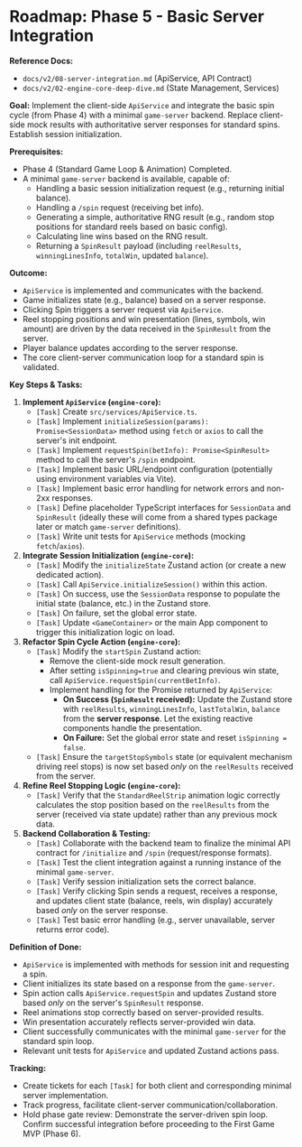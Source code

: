 # Roadmap: Phase 5 - Basic Server Integration

**Reference Docs:**
*   `docs/v2/08-server-integration.md` (ApiService, API Contract)
*   `docs/v2/02-engine-core-deep-dive.md` (State Management, Services)

**Goal:** Implement the client-side `ApiService` and integrate the basic spin cycle (from Phase 4) with a minimal `game-server` backend. Replace client-side mock results with authoritative server responses for standard spins. Establish session initialization.

**Prerequisites:**
*   Phase 4 (Standard Game Loop & Animation) Completed.
*   A minimal `game-server` backend is available, capable of:
    *   Handling a basic session initialization request (e.g., returning initial balance).
    *   Handling a `/spin` request (receiving bet info).
    *   Generating a simple, authoritative RNG result (e.g., random stop positions for standard reels based on basic config).
    *   Calculating line wins based on the RNG result.
    *   Returning a `SpinResult` payload (including `reelResults`, `winningLinesInfo`, `totalWin`, updated `balance`).

**Outcome:**
*   `ApiService` is implemented and communicates with the backend.
*   Game initializes state (e.g., balance) based on a server response.
*   Clicking Spin triggers a server request via `ApiService`.
*   Reel stopping positions and win presentation (lines, symbols, win amount) are driven by the data received in the `SpinResult` from the server.
*   Player balance updates according to the server response.
*   The core client-server communication loop for a standard spin is validated.

**Key Steps & Tasks:**

1.  **Implement `ApiService` (`engine-core`):**
    *   `[Task]` Create `src/services/ApiService.ts`.
    *   `[Task]` Implement `initializeSession(params): Promise<SessionData>` method using `fetch` or `axios` to call the server's init endpoint.
    *   `[Task]` Implement `requestSpin(betInfo): Promise<SpinResult>` method to call the server's `/spin` endpoint.
    *   `[Task]` Implement basic URL/endpoint configuration (potentially using environment variables via Vite).
    *   `[Task]` Implement basic error handling for network errors and non-2xx responses.
    *   `[Task]` Define placeholder TypeScript interfaces for `SessionData` and `SpinResult` (ideally these will come from a shared types package later or match `game-server` definitions).
    *   `[Task]` Write unit tests for `ApiService` methods (mocking `fetch`/`axios`).
2.  **Integrate Session Initialization (`engine-core`):**
    *   `[Task]` Modify the `initializeState` Zustand action (or create a new dedicated action).
    *   `[Task]` Call `ApiService.initializeSession()` within this action.
    *   `[Task]` On success, use the `SessionData` response to populate the initial state (balance, etc.) in the Zustand store.
    *   `[Task]` On failure, set the global error state.
    *   `[Task]` Update `<GameContainer>` or the main App component to trigger this initialization logic on load.
3.  **Refactor Spin Cycle Action (`engine-core`):**
    *   `[Task]` Modify the `startSpin` Zustand action:
        *   Remove the client-side mock result generation.
        *   After setting `isSpinning=true` and clearing previous win state, call `ApiService.requestSpin(currentBetInfo)`.
        *   Implement handling for the Promise returned by `ApiService`:
            *   **On Success (`SpinResult` received):** Update the Zustand store with `reelResults`, `winningLinesInfo`, `lastTotalWin`, `balance` from the **server response**. Let the existing reactive components handle the presentation.
            *   **On Failure:** Set the global error state and reset `isSpinning = false`.
    *   `[Task]` Ensure the `targetStopSymbols` state (or equivalent mechanism driving reel stops) is now set based *only* on the `reelResults` received from the server.
4.  **Refine Reel Stopping Logic (`engine-core`):**
    *   `[Task]` Verify that the `StandardReelStrip` animation logic correctly calculates the stop position based on the `reelResults` from the server (received via state update) rather than any previous mock data.
5.  **Backend Collaboration & Testing:**
    *   `[Task]` Collaborate with the backend team to finalize the minimal API contract for `/initialize` and `/spin` (request/response formats).
    *   `[Task]` Test the client integration against a running instance of the minimal `game-server`.
    *   `[Task]` Verify session initialization sets the correct balance.
    *   `[Task]` Verify clicking Spin sends a request, receives a response, and updates client state (balance, reels, win display) accurately based *only* on the server response.
    *   `[Task]` Test basic error handling (e.g., server unavailable, server returns error code).

**Definition of Done:**
*   `ApiService` is implemented with methods for session init and requesting a spin.
*   Client initializes its state based on a response from the `game-server`.
*   Spin action calls `ApiService.requestSpin` and updates Zustand store based *only* on the server's `SpinResult` response.
*   Reel animations stop correctly based on server-provided results.
*   Win presentation accurately reflects server-provided win data.
*   Client successfully communicates with the minimal `game-server` for the standard spin loop.
*   Relevant unit tests for `ApiService` and updated Zustand actions pass.

**Tracking:**
*   Create tickets for each `[Task]` for both client and corresponding minimal server implementation.
*   Track progress, facilitate client-server communication/collaboration.
*   Hold phase gate review: Demonstrate the server-driven spin loop. Confirm successful integration before proceeding to the First Game MVP (Phase 6).
